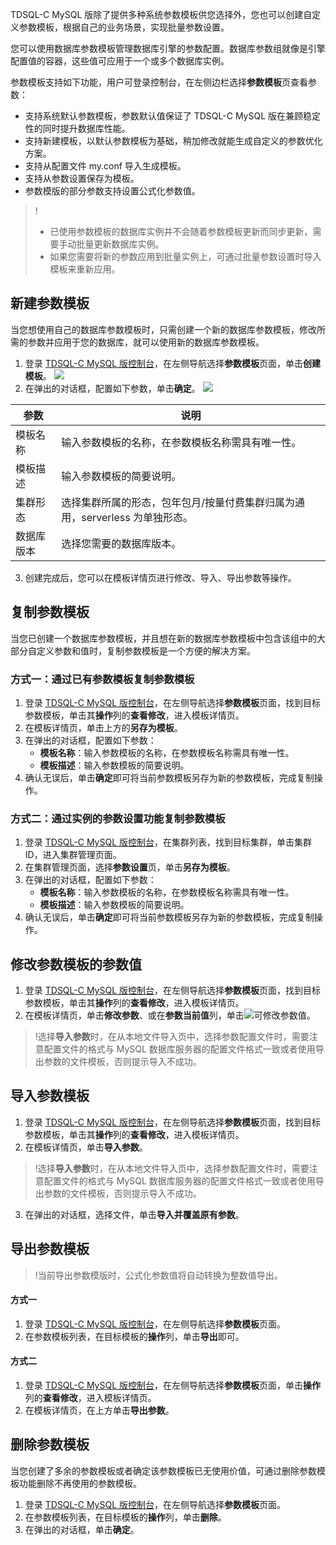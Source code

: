 TDSQL-C MySQL 版除了提供多种系统参数模板供您选择外，您也可以创建自定义参数模板，根据自己的业务场景，实现批量参数设置。

您可以使用数据库参数模板管理数据库引擎的参数配置。数据库参数组就像是引擎配置值的容器，这些值可应用于一个或多个数据库实例。

参数模板支持如下功能，用户可登录控制台，在左侧边栏选择**参数模板**页查看参数：

- 支持系统默认参数模板，参数默认值保证了 TDSQL-C MySQL 版在兼顾稳定性的同时提升数据库性能。
- 支持新建模板，以默认参数模板为基础，稍加修改就能生成自定义的参数优化方案。
- 支持从配置文件 my.conf 导入生成模板。
- 支持从参数设置保存为模板。
- 参数模版的部分参数支持设置公式化参数值。

>!
>- 已使用参数模板的数据库实例并不会随着参数模板更新而同步更新，需要手动批量更新数据库实例。
>- 如果您需要将新的参数应用到批量实例上，可通过批量参数设置时导入模板来重新应用。

## 新建参数模板
当您想使用自己的数据库参数模板时，只需创建一个新的数据库参数模板，修改所需的参数并应用于您的数据库，就可以使用新的数据库参数模板。

1. 登录 [TDSQL-C MySQL 版控制台](https://console.cloud.tencent.com/cynosdb)，在左侧导航选择**参数模板**页面，单击**创建模板**。
![](https://qcloudimg.tencent-cloud.cn/raw/c071f7974f884bc0b10221f7962d564f.png)
2. 在弹出的对话框，配置如下参数，单击**确定**。
![](https://qcloudimg.tencent-cloud.cn/raw/48a035736ef1755de7b1700d29fc3ebc.png)

| 参数 | 说明 | 
|---------|---------|
| 模板名称 | 输入参数模板的名称，在参数模板名称需具有唯一性。 |
| 模板描述 | 输入参数模板的简要说明。 |
| 集群形态 | 选择集群所属的形态，包年包月/按量付费集群归属为通用，serverless 为单独形态。 |
| 数据库版本 | 选择您需要的数据库版本。 |

3. 创建完成后，您可以在模板详情页进行修改、导入、导出参数等操作。

## 复制参数模板
当您已创建一个数据库参数模板，并且想在新的数据库参数模板中包含该组中的大部分自定义参数和值时，复制参数模板是一个方便的解决方案。

### 方式一：通过已有参数模板复制参数模板
1. 登录 [TDSQL-C MySQL 版控制台](https://console.cloud.tencent.com/cynosdb)，在左侧导航选择**参数模板**页面，找到目标参数模板，单击其**操作**列的**查看修改**，进入模板详情页。
2. 在模板详情页，单击上方的**另存为模板**。
3. 在弹出的对话框，配置如下参数：
    - **模板名称**：输入参数模板的名称，在参数模板名称需具有唯一性。
    - **模板描述**：输入参数模板的简要说明。
4. 确认无误后，单击**确定**即可将当前参数模板另存为新的参数模板，完成复制操作。

### 方式二：通过实例的参数设置功能复制参数模板
1. 登录 [TDSQL-C MySQL 版控制台](https://console.cloud.tencent.com/cynosdb)，在集群列表，找到目标集群，单击集群 ID，进入集群管理页面。
2. 在集群管理页面，选择**参数设置**页，单击**另存为模板**。
3. 在弹出的对话框，配置如下参数：
    - **模板名称**：输入参数模板的名称，在参数模板名称需具有唯一性。
    - **模板描述**：输入参数模板的简要说明。
4. 确认无误后，单击**确定**即可将当前参数模板另存为新的参数模板，完成复制操作。

## 修改参数模板的参数值
1. 登录 [TDSQL-C MySQL 版控制台](https://console.cloud.tencent.com/cynosdb)，在左侧导航选择**参数模板**页面，找到目标参数模板，单击其**操作**列的**查看修改**，进入模板详情页。
2. 在模板详情页，单击**修改参数**、或在**参数当前值**列，单击<img src="https://main.qcloudimg.com/raw/788902e3f8c335cf17de420f7181c2a8.png"  style="margin:0;">可修改参数值。
>!选择**导入参数**时，在从本地文件导入页中，选择参数配置文件时，需要注意配置文件的格式与 MySQL 数据库服务器的配置文件格式一致或者使用导出参数的文件模板，否则提示导入不成功。
>

## 导入参数模板
1. 登录 [TDSQL-C MySQL 版控制台](https://console.cloud.tencent.com/cynosdb)，在左侧导航选择**参数模板**页面，找到目标参数模板，单击其**操作**列的**查看修改**，进入模板详情页。
2. 在模板详情页，单击**导入参数**。
>!选择**导入参数**时，在从本地文件导入页中，选择参数配置文件时，需要注意配置文件的格式与 MySQL 数据库服务器的配置文件格式一致或者使用导出参数的文件模板，否则提示导入不成功。
>
3. 在弹出的对话框，选择文件，单击**导入并覆盖原有参数**。

## 导出参数模板
>!当前导出参数模版时，公式化参数值将自动转换为整数值导出。
>
#### 方式一
1. 登录 [TDSQL-C MySQL 版控制台](https://console.cloud.tencent.com/cynosdb)，在左侧导航选择**参数模板**页面。
2. 在参数模板列表，在目标模板的**操作**列，单击**导出**即可。

#### 方式二
1. 登录 [TDSQL-C MySQL 版控制台](https://console.cloud.tencent.com/cynosdb)，在左侧导航选择**参数模板**页面，单击**操作**列的**查看修改**，进入模板详情页。
2. 在模板详情页，在上方单击**导出参数**。


## 删除参数模板
当您创建了多余的参数模板或者确定该参数模板已无使用价值，可通过删除参数模板功能删除不再使用的参数模板。
1. 登录 [TDSQL-C MySQL 版控制台](https://console.cloud.tencent.com/cynosdb)，在左侧导航选择**参数模板**页面。
2. 在参数模板列表，在目标模板的**操作**列，单击**删除**。
3. 在弹出的对话框，单击**确定**。
